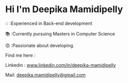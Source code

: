 # Hi I'm Deepika Mamidipelly

💡 :Experienced in Back-end development

📚 :Currently pursuing Masters in Computer Science

😍 :Passionate about developing.

Find me here :

Linkedin : www.linkedin.com/in/deepika-mamidipelly

Mail: deepika.mamidipelly@gmail.com
